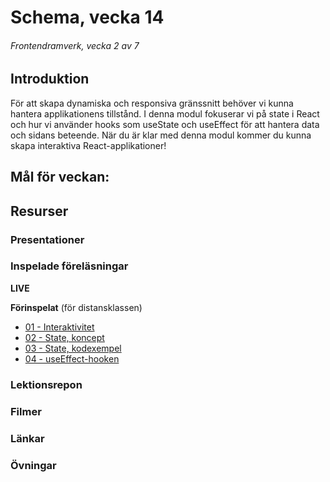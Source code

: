 # Schema, vecka 14
###### Frontendramverk, vecka 2 av 7

## Introduktion

För att skapa dynamiska och responsiva gränssnitt behöver vi kunna hantera applikationens tillstånd. 
I denna modul fokuserar vi på state i React och hur vi använder hooks som useState och useEffect för att hantera data och sidans beteende. 
När du är klar med denna modul kommer du kunna skapa interaktiva React-applikationer!

## Mål för veckan:


## Resurser

### Presentationer


### Inspelade föreläsningar

**LIVE**

**Förinspelat** (för distansklassen)

* [01 - Interaktivitet](https://vimeo.com/1039701605/38ee8ad5c5?share=copy)
* [02 - State, koncept](https://vimeo.com/1044577458/9ec7ac078c?share=copy)
* [03 - State, kodexempel](https://vimeo.com/1044577510/960e9f9ea6?share=copy)
* [04 - useEffect-hooken](https://vimeo.com/1044577640/b8ac585af2?share=copy)

### Lektionsrepon


### Filmer


### Länkar


### Övningar 







